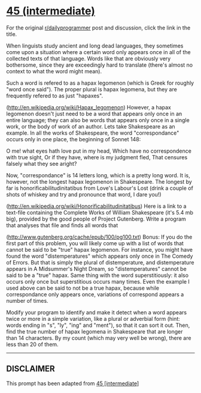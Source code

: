 # [45 (intermediate)](https://www.reddit.com/r/dailyprogrammer/comments/sv6q6/4272012_challenge_45_intermediate/)

For the original [r/dailyprogrammer](https://www.reddit.com/r/dailyprogrammer/) post and discussion, click the link in the title.

When linguists study ancient and long dead languages, they sometimes come upon a situation where a certain word only appears once in all of the collected texts of that language. Words like that are obviously very bothersome, since they are exceedingly hard to translate (there's almost no context to what the word might mean).

Such a word is refered to as a hapax legomenon (which is Greek for roughly "word once said"). The proper plural is hapax legomena, but they are frequently refered to as just "hapaxes". 

(http://en.wikipedia.org/wiki/Hapax_legomenon)
However, a hapax legomenon doesn't just need to be a word that appears only once in an entire language; they can also be words that appears only once in a single work, or the body of work of an author. Lets take Shakespeare as an example. In all the works of Shakespeare, the word "correspondance" occurs only in one place, the beginning of Sonnet 148:

O me! what eyes hath love put in my head,
Which have no correspondence with true sight,
Or if they have, where is my judgment fled,
That censures falsely what they see aright? 

Now, "correspondance" is 14 letters long, which is a pretty long word. It is, however, not the longest hapax legomenon in Shakespeare. The longest by far is honorificabilitudinitatibus from Love's Labour's Lost (drink a couple of shots of whiskey and try and pronounce that word, I dare you!)

(http://en.wikipedia.org/wiki/Honorificabilitudinitatibus)
Here is a link to a text-file containing the Complete Works of William Shakespeare (it's 5.4 mb big), provided by the good people of Project Gutenberg. Write a program that analyses that file and finds all words that 

(http://www.gutenberg.org/cache/epub/100/pg100.txt)
Bonus: If you do the first part of this problem, you will likely come up with a list of words that cannot be said to be "true" hapax legomenon. For instance, you might have found the word "distemperatures" which appears only once in The Comedy of Errors. But that is simply the plural of distemperature, and distemperature appears in A Midsummer's Night Dream, so "distemperatures" cannot be said to be a "true" hapax. Same thing with the word superstitiously: it also occurs only once but superstitious occurs many times. Even the example I used above can be said to not be a true hapax, because while correspondance only appears once, variations of correspond appears a number of times. 

Modify your program to identify and make it detect when a word appears twice or more in a simple variation, like a plural or adverbial form (hint: words ending in "s", "ly", "ing" and "ment"), so that it can sort it out. Then, find the true number of hapax legomena in Shakespeare that are longer than 14 characters. By my count (which may very well be wrong), there are less than 20 of them. 


----
## **DISCLAIMER**
This prompt has been adapted from [45 [intermediate]](https://www.reddit.com/r/dailyprogrammer/comments/sv6q6/4272012_challenge_45_intermediate/
)
